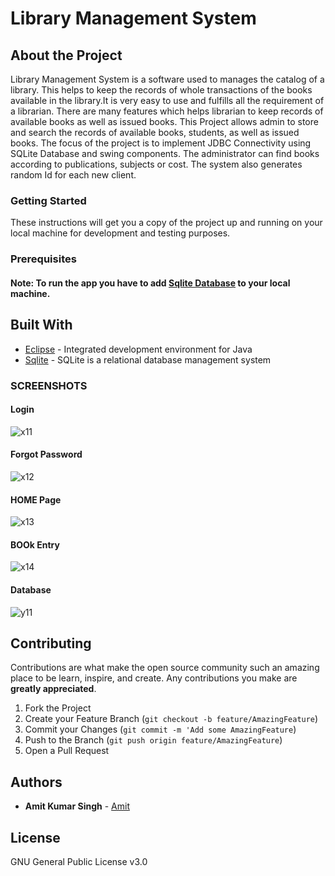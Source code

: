 # Library Management System

## About the Project
Library Management System is a software used to manages the catalog of a library.  This helps to keep the records of whole transactions of the books available in the library.It is very easy to use and fulfills all the requirement of a librarian. There are many features which helps librarian to keep records of available books as well as issued books.
This Project allows admin to store and search the records of available books, students, as well as issued books.
The focus of the project is to implement  JDBC Connectivity using  SQLite Database and swing components. The administrator can find  books according to publications, subjects or cost. The system also generates random Id for each new client.

### Getting Started

These instructions will get you a copy of the project up and running on your local machine for development and testing purposes. 

### Prerequisites
#### Note: To run the app you have to add [Sqlite Database](https://www.sqlite.org/download.html) to your local machine.

## Built With

* [Eclipse](https://netbeans.org/) - Integrated development environment for Java
* [Sqlite](https://www.sqlite.org/index.html) - SQLite is a relational database management system

### SCREENSHOTS

#### Login

![x11](https://user-images.githubusercontent.com/26832674/58947612-e605bc80-87a5-11e9-8ccb-2c69adf76ec6.png)

#### Forgot Password

![x12](https://user-images.githubusercontent.com/26832674/58948286-68db4700-87a7-11e9-9ec8-2a0ba3078891.png)

#### HOME Page

![x13](https://user-images.githubusercontent.com/26832674/58948403-adff7900-87a7-11e9-822d-9a04194d4f51.png)

#### BOOk Entry
![x14](https://user-images.githubusercontent.com/26832674/58948468-d5564600-87a7-11e9-8455-a350b9984a1b.png)

#### Database
![y11](https://user-images.githubusercontent.com/26832674/58948572-06367b00-87a8-11e9-9c33-15a30e32696a.png)



## Contributing

Contributions are what make the open source community such an amazing place to be learn, inspire, and create. Any contributions you make are **greatly appreciated**.

1. Fork the Project
2. Create your Feature Branch (`git checkout -b feature/AmazingFeature`)
3. Commit your Changes (`git commit -m 'Add some AmazingFeature`)
4. Push to the Branch (`git push origin feature/AmazingFeature`)
5. Open a Pull Request


## Authors

* **Amit Kumar Singh**  - [Amit](https://github.com/amit2020cs)


## License
GNU General Public License v3.0



